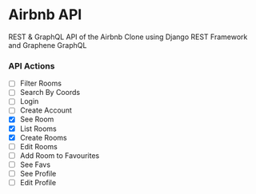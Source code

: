 # Airbnb API

REST & GraphQL API of the Airbnb Clone using Django REST Framework and Graphene GraphQL

### API Actions

- [ ] Filter Rooms
- [ ] Search By Coords
- [ ] Login
- [ ] Create Account
- [X] See Room
- [X] List Rooms
- [X] Create Rooms
- [ ] Edit Rooms
- [ ] Add Room to Favourites
- [ ] See Favs
- [ ] See Profile
- [ ] Edit Profile
